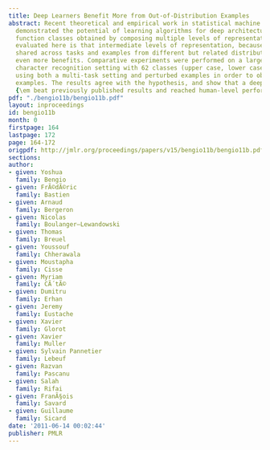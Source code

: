 ```yaml
---
title: Deep Learners Benefit More from Out-of-Distribution Examples
abstract: Recent theoretical and empirical work in statistical machine learning has
  demonstrated the potential of learning algorithms for deep architectures, i.e.,
  function classes obtained by composing multiple levels of representation. The hypothesis
  evaluated here is that intermediate levels of representation, because they can be
  shared across tasks and examples from different but related distributions, can yield
  even more benefits. Comparative experiments were performed on a large-scale handwritten
  character recognition setting with 62 classes (upper case, lower case, digits),
  using both a multi-task setting and perturbed examples in order to obtain out-of-distribution
  examples. The results agree with the hypothesis, and show that a deep learner did
  {\em beat previously published results and reached human-level performance}. [pdf]
pdf: "./bengio11b/bengio11b.pdf"
layout: inproceedings
id: bengio11b
month: 0
firstpage: 164
lastpage: 172
page: 164-172
origpdf: http://jmlr.org/proceedings/papers/v15/bengio11b/bengio11b.pdf
sections: 
author:
- given: Yoshua
  family: Bengio
- given: FrÃ©dÃ©ric
  family: Bastien
- given: Arnaud
  family: Bergeron
- given: Nicolas
  family: Boulanger–Lewandowski
- given: Thomas
  family: Breuel
- given: Youssouf
  family: Chherawala
- given: Moustapha
  family: Cisse
- given: Myriam
  family: CÃ´tÃ©
- given: Dumitru
  family: Erhan
- given: Jeremy
  family: Eustache
- given: Xavier
  family: Glorot
- given: Xavier
  family: Muller
- given: Sylvain Pannetier
  family: Lebeuf
- given: Razvan
  family: Pascanu
- given: Salah
  family: Rifai
- given: FranÃ§ois
  family: Savard
- given: Guillaume
  family: Sicard
date: '2011-06-14 00:02:44'
publisher: PMLR
---
```

